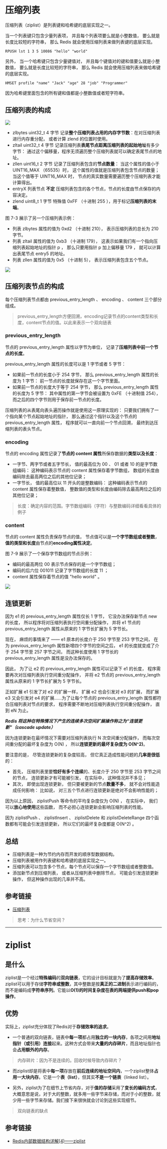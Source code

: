 # 压缩列表

压缩列表（ziplist）是列表键和哈希键的底层实现之一。

当一个列表键只包含少量列表项， 并且每个列表项要么就是小整数值， 要么就是长度比较短的字符串， 那么 Redis 就会使用压缩列表来做列表键的底层实现。

`RPUSH lst 1 3 5 10086 "hello" "world"`

另外， 当一个哈希键只包含少量键值对， 并且每个键值对的键和值要么就是小整数值， 要么就是长度比较短的字符串， 那么 Redis 就会使用压缩列表来做哈希键的底层实现。

`HMSET profile "name" "Jack" "age" 28 "job" "Programmer"`

因为哈希键里面包含的所有键和值都是小整数值或者短字符串。

## 压缩列表的构成

![](.ziplist_images/663d7da2.png)

- zlbytes	uint32_t	4 字节	记录**整个压缩列表占用的内存字节数**：在对压缩列表进行内存重分配， 或者计算 zlend 的位置时使用。
- zltail	uint32_t	4 字节	记录压缩列表**表尾节点距离压缩列表的起始地址**有多少字节： 通过这个偏移量，程序无须遍历整个压缩列表就可以确定表尾节点的地址。
- zllen	uint16_t	2 字节	记录了压缩列表包含的**节点数量**： 当这个属性的值小于 UINT16_MAX （65535）时， 这个属性的值就是压缩列表包含节点的数量； 当这个值等于 UINT16_MAX 时， 节点的真实数量需要遍历整个压缩列表才能计算得出。
- entryX	列表节点	**不定**	压缩列表包含的各个节点，节点的长度由节点保存的内容决定。
- zlend	uint8_t	1 字节	特殊值 0xFF （十进制 255 ），用于标记**压缩列表的末端**。


图 7-3 展示了另一个压缩列表示例：

- 列表 zlbytes 属性的值为 0xd2 （十进制 210）， 表示压缩列表的总长为 210 字节。
- 列表 zltail 属性的值为 0xb3 （十进制 179）， 这表示如果我们有一个指向压缩列表起始地址的指针 p ， 那么只要用指针 p 加上偏移量 179 ， 就可以计算出表尾节点 entry5 的地址。
- 列表 zllen 属性的值为 0x5 （十进制 5）， 表示压缩列表包含五个节点。

![](.ziplist_images/5823bb74.png)


## 压缩列表节点的构成

每个压缩列表节点都由 previous_entry_length 、 encoding 、 content 三个部分组成。

> previous_entry_length方便回溯，encoding记录节点的content类型和长度，content节点的值。以此来表示一个双向链表

### previous_entry_length

节点的 previous_entry_length 属性以字节为单位， 记录了**压缩列表中前一个节点的长度**。

previous_entry_length 属性的长度可以是 1 字节或者 5 字节：

- 如果前一节点的长度小于 254 字节， 那么 previous_entry_length 属性的长度为 1 字节： 前一节点的长度就保存在这一个字节里面。
- 如果前一节点的长度大于等于 254 字节， 那么 previous_entry_length 属性的长度为 5 字节： 其中属性的第一字节会被设置为 0xFE （十进制值 254）， 而之后的四个字节则用于保存前一节点的长度。

压缩列表的从表尾向表头遍历操作就是使用这一原理实现的： 只要我们拥有了一个指向某个节点起始地址的指针， 那么通过这个指针以及这个节点的 previous_entry_length 属性， 程序就可以一直向前一个节点回溯， 最终到达压缩列表的表头节点。

### encoding

节点的 encoding 属性记录了**节点的 content 属性**所保存数据的**类型以及长度**：

- 一字节、两字节或者五字节长， 值的最高位为 00 、 01 或者 10 的是字节数组编码： 这种编码表示节点的 content 属性保存着字节数组， 数组的长度由编码除去最高两位之后的其他位记录；
- 一字节长， 值的最高位以 11 开头的是整数编码： 这种编码表示节点的 content 属性保存着整数值， 整数值的类型和长度由编码除去最高两位之后的其他位记录；

> 长度：确定内容的范围。字节数组编码（字符）与整数编码详细看看具体的例子

### content

节点的 content 属性负责保存节点的值， 节点值可以是**一个字节数组或者整数**， **值的类型和长度**由节点的**encoding属性决定**。

图 7-9 展示了一个保存字节数组的节点示例：

- 编码的最高两位 00 表示节点保存的是一个字节数组；
- 编码的后六位 001011 记录了字节数组的长度 11 ；
- content 属性保存着节点的值 "hello world" 。

![](.ziplist_images/d98dedbe.png)


## 连锁更新

因为 e1 的 previous_entry_length 属性仅长 1 字节， 它没办法保存新节点 new 的长度， 所以程序将对压缩列表执行空间重分配操作， 并将 e1 节点的 previous_entry_length 属性从原来的 1 字节长扩展为 5 字节长。

现在， 麻烦的事情来了 —— e1 原本的长度介于 250 字节至 253 字节之间， 在为 previous_entry_length 属性新增四个字节的空间之后， e1 的长度就变成了介于 254 字节至 257 字节之间， 而这种长度使用 1 字节长的 previous_entry_length 属性是没办法保存的。

因此， 为了让 e2 的 previous_entry_length 属性可以记录下 e1 的长度， 程序需要再次对压缩列表执行空间重分配操作， 并将 e2 节点的 previous_entry_length 属性从原来的 1 字节长扩展为 5 字节长。

正如扩展 e1 引发了对 e2 的扩展一样， 扩展 e2 也会引发对 e3 的扩展， 而扩展 e3 又会引发对 e4 的扩展……为了让每个节点的 previous_entry_length 属性都符合压缩列表对节点的要求， 程序需要不断地对压缩列表执行空间重分配操作， 直到 eN 为止。


***Redis 将这种在特殊情况下产生的连续多次空间扩展操作称之为“连锁更新”（cascade update）***


因为连锁更新在最坏情况下需要对压缩列表执行 N 次空间重分配操作， 而每次空间重分配的最坏复杂度为 O(N) ， 所以**连锁更新的最坏复杂度为 O(N^2)**。

要注意的是， 尽管连锁更新的复杂度较高， 但它真正造成性能问题的**几率是很低**的：

- 首先， 压缩列表里要**恰好有多个连续**的、长度介于 250 字节至 253 字节之间的节点， 连锁更新才有可能被引发， 在实际中， 这种情况并不多见；
- 其次， 即使出现连锁更新， 但只要被更新的节点**数量不多**， 就不会对性能造成任何影响： 比如说， 对三五个节点进行连锁更新是绝对不会影响性能的；

因为以上原因， ziplistPush 等命令的平均复杂度仅为 O(N) ， 在实际中， 我们可以**放心地使用**这些函数， 而不必担心连锁更新会影响压缩列表的性能。

因为 ziplistPush 、 ziplistInsert 、 ziplistDelete 和 ziplistDeleteRange 四个函数都有可能会引发连锁更新， 所以它们的最坏复杂度都是 O(N^2) 。

## 总结

- 压缩列表是一种为节约内存而开发的顺序型数据结构。
- 压缩列表被用作列表键和哈希键的底层实现之一。
- 压缩列表可以包含多个节点，每个节点可以保存一个字节数组或者整数值。
- 添加新节点到压缩列表， 或者从压缩列表中删除节点， 可能会引发连锁更新操作， 但这种操作出现的几率并不高。

## 参考链接
- [压缩列表](http://redisbook.com/index.html)

> 思考：为什么节省空间？


---
# ziplist

## 是什么

ziplist是一个经过**特殊编码**的**双向链表**，它的设计目标就是为了**提高存储效率**。ziplist可以用于存储**字符串或整数**，其中整数是按**真正的二进制**表示进行编码的，而不是编码成**字符串序列**。它能以**O(1)**的时间复杂度在表的两端**提供push和pop操作**。

## 优势

实际上，ziplist充分体现了Redis对于**存储效率的追求**。

- 一个普通的双向链表，链表中**每一项**都占用**独立的一块内存**，各项之间用**地址指针（或引用）连接**起来。这种方式会带来**大量的内存碎片**，而且地址指针也会**占用额外的内存**。
> 内存碎片：因为不是连续的。回收时候导致内存碎片？

- 而ziplist却是将表中**每一项**存放在**前后连续的地址空间内**，一个ziplist整体**占用一大块内存**。它是一个**表（list）**，但其实**不是一个链表**（linked list）。

- 另外，ziplist为了在细节上节省内存，对于**值的存储**采用了**变长的编码方式**，大概意思是说，对于大的整数，就多用一些字节来存储，而对于小的整数，就少用一些字节来存储。我们接下来很快就会讨论到这些实现细节。

> 双向链表的缺点[](#bookmark)

## 参考链接
- [Redis内部数据结构详解(4)——ziplist](https://mp.weixin.qq.com/s?__biz=MzA4NTg1MjM0Mg==&mid=2657261265&idx=1&sn=e105c4b86a5640c5fc8212cd824f750b&scene=21#wechat_redirect)

